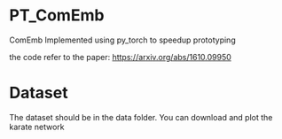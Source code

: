 # PT_ComEmb
ComEmb Implemented using py_torch to speedup prototyping

the code refer to the paper: https://arxiv.org/abs/1610.09950

# Dataset
The dataset should be in the data folder.
You can download and plot the karate network

